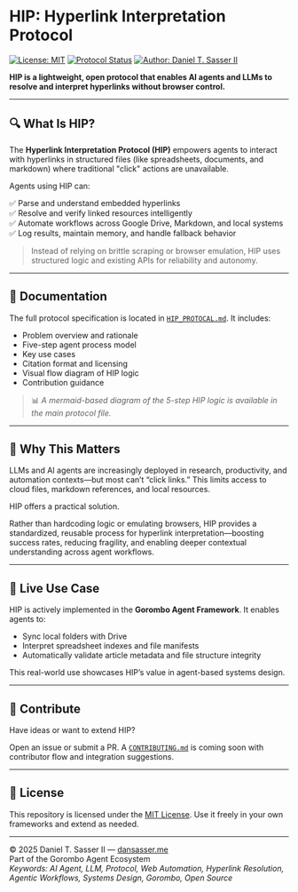 # HIP: Hyperlink Interpretation Protocol

[![License: MIT](https://img.shields.io/badge/License-MIT-yellow.svg)](https://opensource.org/licenses/MIT)
[![Protocol Status](https://img.shields.io/badge/Status-Draft_v1.0-blue.svg)](./HIP.md)
[![Author: Daniel T. Sasser II](https://img.shields.io/badge/Author-Daniel_T._Sasser_II-orange.svg)](https://dansasser.me)

**HIP is a lightweight, open protocol that enables AI agents and LLMs to resolve and interpret hyperlinks without browser control.**

---

## 🔍 What Is HIP?

The **Hyperlink Interpretation Protocol (HIP)** empowers agents to interact with hyperlinks in structured files (like spreadsheets, documents, and markdown) where traditional "click" actions are unavailable.

Agents using HIP can:

✅ Parse and understand embedded hyperlinks  
✅ Resolve and verify linked resources intelligently  
✅ Automate workflows across Google Drive, Markdown, and local systems  
✅ Log results, maintain memory, and handle fallback behavior  

> Instead of relying on brittle scraping or browser emulation, HIP uses structured logic and existing APIs for reliability and autonomy.

---

## 📖 Documentation

The full protocol specification is located in [`HIP_PROTOCAL.md`](./HIP_PROTOCAL.md). It includes:

- Problem overview and rationale  
- Five-step agent process model  
- Key use cases  
- Citation format and licensing  
- Visual flow diagram of HIP logic  
- Contribution guidance  

> 📊 *A mermaid-based diagram of the 5-step HIP logic is available in the main protocol file.*

---

## 🚀 Why This Matters

LLMs and AI agents are increasingly deployed in research, productivity, and automation contexts—but most can’t “click links.” This limits access to cloud files, markdown references, and local resources.

HIP offers a practical solution.

Rather than hardcoding logic or emulating browsers, HIP provides a standardized, reusable process for hyperlink interpretation—boosting success rates, reducing fragility, and enabling deeper contextual understanding across agent workflows.

---

## 🔗 Live Use Case

HIP is actively implemented in the **Gorombo Agent Framework**. It enables agents to:

- Sync local folders with Drive  
- Interpret spreadsheet indexes and file manifests  
- Automatically validate article metadata and file structure integrity  

This real-world use showcases HIP’s value in agent-based systems design.

---

## 🤝 Contribute

Have ideas or want to extend HIP?

Open an issue or submit a PR. A [`CONTRIBUTING.md`](./CONTRIBUTING.md) is coming soon with contributor flow and integration suggestions.

---

## 📜 License

This repository is licensed under the [MIT License](../../LICENSE). Use it freely in your own frameworks and extend as needed.

---

© 2025 Daniel T. Sasser II — [dansasser.me](https://dansasser.me)  
Part of the Gorombo Agent Ecosystem  
*Keywords: AI Agent, LLM, Protocol, Web Automation, Hyperlink Resolution, Agentic Workflows, Systems Design, Gorombo, Open Source*
